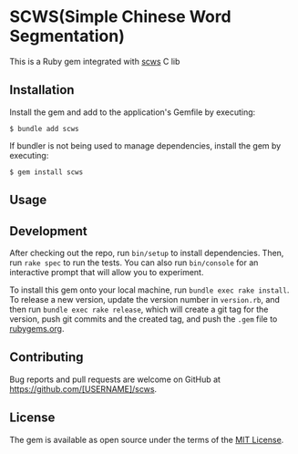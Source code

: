 # SCWS(Simple Chinese Word Segmentation)

This is a Ruby gem integrated with [scws](https://github.com/hightman/scws/blob/master/API.md) C lib

## Installation

Install the gem and add to the application's Gemfile by executing:

    $ bundle add scws

If bundler is not being used to manage dependencies, install the gem by executing:

    $ gem install scws

## Usage



## Development

After checking out the repo, run `bin/setup` to install dependencies. Then, run `rake spec` to run the tests. You can also run `bin/console` for an interactive prompt that will allow you to experiment.

To install this gem onto your local machine, run `bundle exec rake install`. To release a new version, update the version number in `version.rb`, and then run `bundle exec rake release`, which will create a git tag for the version, push git commits and the created tag, and push the `.gem` file to [rubygems.org](https://rubygems.org).

## Contributing

Bug reports and pull requests are welcome on GitHub at https://github.com/[USERNAME]/scws.

## License

The gem is available as open source under the terms of the [MIT License](https://opensource.org/licenses/MIT).
